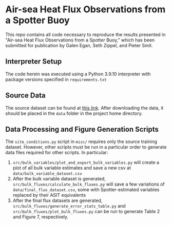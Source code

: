 # Air-sea Heat Flux Observations from a Spotter Buoy
This repo contains all code necessary to reproduce the results presented in "Air-sea Heat Flux Observations from a Spotter Buoy," which has been submitted for publication by Galen Egan, Seth Zippel, and Pieter Smit. 


## Interpreter Setup
The code herein was executed using a Python 3.9.10 interpreter with package versions specified in `requirements.txt`

## Source Data
The source dataset can be found at [this link](https://oregonstate.box.com/s/s33nou19xzbjvcmvifkmdyov9mmtycqh). After
downloading the data, it should be placed in the `data` folder in the project home directory.

## Data Processing and Figure Generation Scripts

The `site_conditions.py` script in `misc/` requires only the source training dataset. However, other scripts must be run in a particular order to generate data files required for other scripts. In particular:

1. `src/bulk_variables/plot_and_export_bulk_variables.py` will create a plot of all bulk variable estimates and save a new csv at `data/bulk_variable_dataset.csv`
2. After the bulk variable dataset is generated, `src/bulk_fluxes/calculate_bulk_fluxes.py` will save a few variations of `data/final_flux_dataset.csv`, some with Spotter-estimated variables replaced by their ASIT equivalents
3. After the final flux datasets are generated, `src/bulk_fluxes/generate_error_stats_table.py` and `src/bulk_fluxes/plot_bulk_fluxes.py` can be run to generate Table 2 and Figure 7, respectively. 
